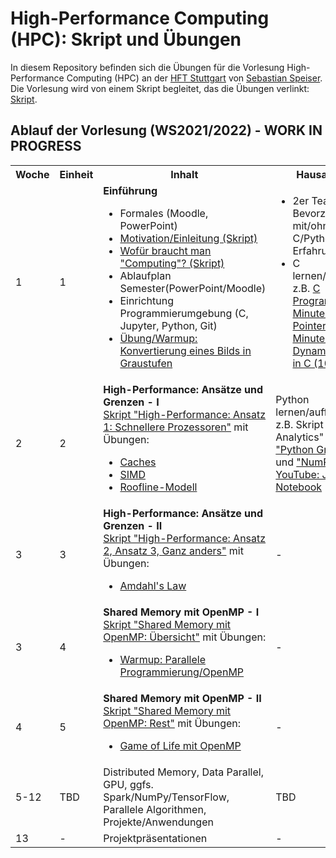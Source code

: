# High-Performance Computing (HPC): Skript und Übungen

In diesem Repository befinden sich die Übungen für die Vorlesung High-Performance Computing (HPC) an der [HFT Stuttgart](https://www.hft-stuttgart.de) von [Sebastian Speiser](https://speiserweb.de/sebastian/). Die Vorlesung wird von einem Skript begleitet, das die Übungen verlinkt: [Skript](https://sspeiser.github.io/hpc-doc/intro.html).

## Ablauf der Vorlesung (WS2021/2022) - WORK IN PROGRESS

<table>
<tr>
    <th>Woche</th><th>Einheit</th><th>Inhalt</th><th>Hausaufgabe</th>
</tr>
<tr>
    <td>1</td><td>1</td>
    <td><b>Einführung</b>
        <ul><li>Formales (Moodle, PowerPoint)</li>
            <li><a href="https://sspeiser.github.io/hpc-doc/intro.html">Motivation/Einleitung (Skript)</a></li>
            <li><a href="https://sspeiser.github.io/hpc-doc/computing.html">Wofür braucht man "Computing"? (Skript)</a></li>
            <li>Ablaufplan Semester(PowerPoint/Moodle)</li>
            <li>Einrichtung Programmierumgebung (C, Jupyter, Python, Git)</li>
            <li><a href="https://github.com/sspeiser/hpc-uebungen/tree/main/graustufen">Übung/Warmup: Konvertierung eines Bilds in Graustufen</a></li>
            </ul></td>
    <td><ul><li>2er Teams bilden. Bevorzugt mit/ohne C/Python-Erfahrung</li>
            <li>C lernen/auffrischen, z.B. <a href="https://www.youtube.com/watch?v=3lQEunpmtRA">C Programming (25 Minuten)</a>, <a href="https://youtu.be/mw1qsMieK5c">C Pointer (10 Minuten)</a> und <a href="https://youtu.be/wadj1UH2gVQ">Dynamic Memory in C (10 Minuten)</a></li></ul></td>
    </tr>
    <tr>
    <td>2</td><td>2</td>
    <td><b>High-Performance: Ansätze und Grenzen - I</b><br />
        <a href="https://sspeiser.github.io/hpc-doc/high-performance.html">Skript "High-Performance: Ansatz 1: Schnellere Prozessoren"</a> mit Übungen:
        <ul><li><a href="https://github.com/sspeiser/hpc-uebungen/tree/main/caches">Caches</a></li>
            <li><a href="https://github.com/sspeiser/hpc-uebungen/tree/main/simd">SIMD</a></li>
            <li><a href="https://github.com/sspeiser/hpc-uebungen/tree/main/roofline">Roofline-Modell</a></li></ul></td>
            <td>Python lernen/auffrischen, z.B. Skript "Data Analytics" Kapitel <a href="https://speiser.hft-pages.io/vl-data-analytics/python-intro/python-intro-live.html">"Python Grundlagen"</a> und <a href="https://speiser.hft-pages.io/vl-data-analytics/data-understanding/10-numpy.html">"NumPy"</a>. <a href="https://www.youtube.com/watch?v=HW29067qVWk">YouTube: Jupyter Notebook</a> </td>
    </tr>
    <tr>
        <td>3</td><td>3</td>
        <td><b>High-Performance: Ansätze und Grenzen - II</b><br />
        <a href="https://sspeiser.github.io/hpc-doc/high-performance.html">Skript "High-Performance: Ansatz 2, Ansatz 3, Ganz anders"</a> mit Übungen:
        <ul><li><a href="https://github.com/sspeiser/hpc-uebungen/tree/main/amdahl">Amdahl's Law</a></li></ul></td>
        <td>
            -
        </td>
    </tr>
    <tr>
        <td>3</td><td>4</td>
        <td><b>Shared Memory mit OpenMP - I</b><br />
        <a href="https://sspeiser.github.io/hpc-doc/sharedmemory.html">Skript "Shared Memory mit OpenMP: Übersicht"</a> mit Übungen:
        <ul><li><a href="https://github.com/sspeiser/hpc-uebungen/tree/main/parralelwarmup">Warmup: Parallele Programmierung/OpenMP</a></li></ul></td>
        <td>
            -
        </td>
    </tr>
    <tr>
        <td>4</td><td>5</td>
        <td><b>Shared Memory mit OpenMP - II</b><br />
        <a href="https://sspeiser.github.io/hpc-doc/sharedmemory.html">Skript "Shared Memory mit OpenMP: Rest"</a> mit Übungen:
        <ul><li><a href="https://github.com/sspeiser/hpc-uebungen/tree/main/gameoflife-openmp">Game of Life mit OpenMP</a></li></ul></td>
        <td>
            -
        </td>
    </tr>
    <tr>
        <td>5-12</td><td>TBD</td>
        <td>Distributed Memory, Data Parallel, GPU, ggfs. Spark/NumPy/TensorFlow, Parallele Algorithmen, Projekte/Anwendungen</td>
        <td>TBD</td>
    </tr>
    <tr>
        <td>13</td><td>-</td>
        <td>Projektpräsentationen</td>
        <td>-</td>
    </tr>
</table>